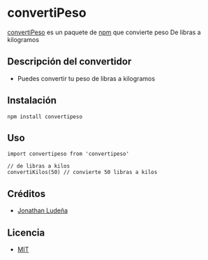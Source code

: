# convertiPeso

[convertiPeso](https://www.npmjs.com/package/convertipeso) es un paquete de [npm](https://www.npmjs.com) que convierte peso
De libras a kilogramos

## Descripción del convertidor

- Puedes convertir tu peso de libras a kilogramos

## Instalación

```
npm install convertipeso
```

## Uso

```
import convertipeso from 'convertipeso'

// de libras a kilos
convertiKilos(50) // convierte 50 libras a kilos

```

## Créditos
- [Jonathan Ludeña](https://twitter.com/@jonathanludena)

## Licencia
- [MIT](https://opensource.org/licenses/MIT)
